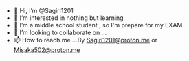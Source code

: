 - 👋 Hi, I’m @Sagiri1201
- 👀 I’m interested in nothing but learning
- 🌱 I’m a middle school student , so I'm prepare for my EXAM
- 💞️ I’m looking to collaborate on ...
- 📫 How to reach me ...By Sagiri1201@proton.me or Misaka502@proton.me

<!---
Sagiri1201/Sagiri1201 is a ✨ special ✨ repository because its `README.md` (this file) appears on your GitHub profile.
You can click the Preview link to take a look at your changes.
--->

